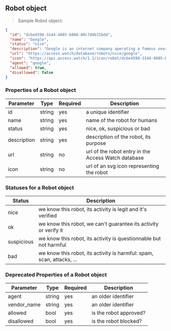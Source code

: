 ## Robot object

> Sample Robot object:

```json
{
  "id": "dcbe4598-3144-4085-b886-80c7d4b31bdd",
  "name": "Google",
  "status": "nice",
  "description": "Google is an internet company operating a famous search engine and many other services.",
  "url": "https://access.watch/database/robots/nice/google",
  "icon": "https://api.access.watch/1.1/icon/robot/dcbe4598-3144-4085-b886-80c7d4b31bdd",
  "agent": "google",
  "allowed": true,
  "disallowed": false
}
```

### Properties of a Robot object

Parameter   | Type   | Required | Description
----------- | ------ | -------- | --------------------------------------------------------
id          | string |    yes   | a unique identifier
name        | string |    yes   | name of the robot for humans
status      | string |    yes   | nice, ok, suspicious or bad
description | string |    yes   | description of the robot, its purpose
url         | string |    no    | url of the robot entry in the Access Watch database
icon        | string |    no    | url of an svg icon representing the robot

### Statuses for a Robot object

Status            | Description
----------------- | --------------------------------------------------------
nice              | we know this robot, its activity is legit and it's verified
ok                | we know this robot, we can't guarantee its activity or verify it
suspicious        | we know this robot, its activity is questionnable but not harmful
bad               | we know this robot, its activity is harmful: spam, scan, attacks, ...

### Deprecated Properties of a Robot object

Parameter   | Type   | Required | Description
----------- | ------ | -------- | --------------------------------------------------------
agent       | string |    yes   | an older identifier
vendor_name | string |    yes   | an older identifier
allowed     | bool   |    yes   | is the robot approved?
disallowed  | bool   |    yes   | is the robot blocked?
